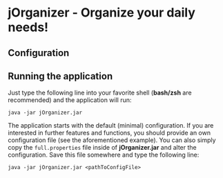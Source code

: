 # jOrganizer - Organize your daily needs!

## Configuration


## Running the application
Just type the following line into your favorite shell (__bash/zsh__ are recommended) and the application will run:

    java -jar jOrganizer.jar

The application starts with the default (minimal) configuration. If you are interested in further features and functions, you should provide an own configuration file (see the aforementioned example). You can also simply copy the `full.properties` file inside of __jOrganizer.jar__ and alter the configuration. Save this file somewhere and type the following line:

    java -jar jOrganizer.jar <pathToConfigFile>